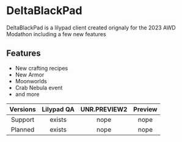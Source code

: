 # DeltaBlackPad
DeltaBlackPad is a lilypad client created orignaly for the 2023 AWD Modathon including a few new features
## Features

- New crafting recipes
- New Armor
- Moonworlds
- Crab Nebula event
- and more

| Versions | Lilypad QA | UNR.PREVIEW2 | Preview |
| :---:   | :---: | :---: | :---: |
| Support | exists  | nope  | nope  |
| Planned | exists  | nope  | nope   |
